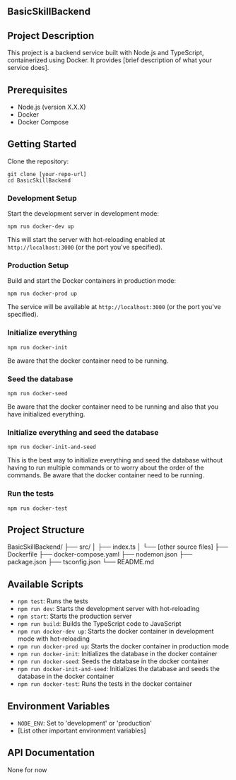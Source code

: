 ## BasicSkillBackend

## Project Description
This project is a backend service built with Node.js and TypeScript, containerized using Docker. It provides [brief description of what your service does].

## Prerequisites
- Node.js (version X.X.X)
- Docker
- Docker Compose

## Getting Started

Clone the repository:
   ```
   git clone [your-repo-url]
   cd BasicSkillBackend
   ```

### Development Setup

Start the development server in development mode:
   ```
   npm run docker-dev up
   ```

This will start the server with hot-reloading enabled at `http://localhost:3000` (or the port you've specified).

### Production Setup

Build and start the Docker containers in production mode:
   ```
   npm run docker-prod up
   ```

The service will be available at `http://localhost:3000` (or the port you've specified).

### Initialize everything

```
npm run docker-init
```

Be aware that the docker container need to be running.

### Seed the database

```
npm run docker-seed
```

Be aware that the docker container need to be running and also that you have initialized everything.

### Initialize everything and seed the database

```
npm run docker-init-and-seed
```

This is the best way to initialize everything and seed the database without having to run multiple commands or to worry about the order of the commands. Be aware that the docker container need to be running.

### Run the tests

```
npm run docker-test
```

## Project Structure
BasicSkillBackend/
├── src/
│ ├── index.ts
│ └── [other source files]
├── Dockerfile
├── docker-compose.yaml
├── nodemon.json
├── package.json
├── tsconfig.json
└── README.md

## Available Scripts
- `npm test`: Runs the tests
- `npm run dev`: Starts the development server with hot-reloading
- `npm start`: Starts the production server
- `npm run build`: Builds the TypeScript code to JavaScript
- `npm run docker-dev up`: Starts the docker container in development mode with hot-reloading
- `npm run docker-prod up`: Starts the docker container in production mode
- `npm run docker-init`: Initializes the database in the docker container
- `npm run docker-seed`: Seeds the database in the docker container
- `npm run docker-init-and-seed`: Initializes the database and seeds the database in the docker container
- `npm run docker-test`: Runs the tests in the docker container

## Environment Variables
- `NODE_ENV`: Set to 'development' or 'production'
- [List other important environment variables]

## API Documentation
None for now